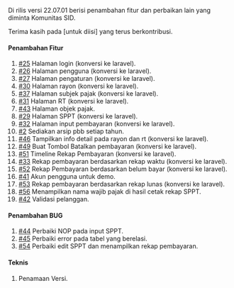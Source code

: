 Di rilis versi 22.07.01 berisi penambahan fitur dan perbaikan lain yang diminta Komunitas SID.

Terima kasih pada [untuk diisi] yang terus berkontribusi.

#### Penambahan Fitur

1. [#25](https://github.com/OpenSID/wiki-pbb/issues/25) Halaman login (konversi ke laravel).
2. [#26](https://github.com/OpenSID/wiki-pbb/issues/26) Halaman pengguna (konversi ke laravel).
3. [#27](https://github.com/OpenSID/wiki-pbb/issues/27) Halaman pengaturan (konversi ke laravel).
4. [#30](https://github.com/OpenSID/wiki-pbb/issues/30) Halaman rayon (konversi ke laravel).
5. [#37](https://github.com/OpenSID/wiki-pbb/issues/37) Halaman subjek pajak (konversi ke laravel).
6. [#31](https://github.com/OpenSID/wiki-pbb/issues/31) Halaman RT (konversi ke laravel).
7. [#43](https://github.com/OpenSID/wiki-pbb/issues/43) Halaman objek pajak.
8. [#29](https://github.com/OpenSID/wiki-pbb/issues/29) Halaman SPPT (konversi ke laravel).
9. [#32](https://github.com/OpenSID/wiki-pbb/issues/32) Halaman input pembayaran (konversi ke laravel).
10. [#2](https://github.com/OpenSID/wiki-pbb/issues/2) Sediakan arsip pbb setiap tahun.
11. [#46](https://github.com/OpenSID/wiki-pbb/issues/46) Tampilkan info detail pada rayon dan rt (konversi ke laravel).
12. [#49](https://github.com/OpenSID/wiki-pbb/issues/49) Buat Tombol Batalkan pembayaran (konversi ke laravel).
13. [#51](https://github.com/OpenSID/wiki-pbb/issues/51) Timeline Rekap Pembayaran (konversi ke laravel).
14. [#33](https://github.com/OpenSID/wiki-pbb/issues/33) Rekap pembayaran berdasarkan rekap waktu (konversi ke laravel).
15. [#52](https://github.com/OpenSID/wiki-pbb/issues/52) Rekap Pembayaran berdasarkan belum bayar (konversi ke laravel).
16. [#41](https://github.com/OpenSID/wiki-pbb/issues/41) Akun pengguna untuk demo.
17. [#53](https://github.com/OpenSID/wiki-pbb/issues/53) Rekap pembayaran berdasarkan rekap lunas (konversi ke laravel).
18. [#56](https://github.com/OpenSID/wiki-pbb/issues/56) Menampilkan nama wajib pajak di hasil cetak rekap SPPT.
19. [#42](https://github.com/OpenSID/wiki-pbb/issues/42) Validasi pelanggan.

#### Penambahan BUG

1. [#44](https://github.com/OpenSID/wiki-pbb/issues/44) Perbaiki NOP pada input SPPT.
2. [#45](https://github.com/OpenSID/wiki-pbb/issues/45) Perbaiki error pada tabel yang berelasi.
3. [#54](https://github.com/OpenSID/wiki-pbb/issues/54) Perbaiki edit SPPT dan menampilkan rekap pembayaran.

#### Teknis

1. Penamaan Versi.
